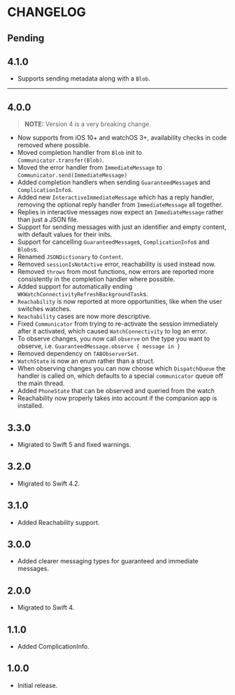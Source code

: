 # CHANGELOG

## Pending

## 4.1.0

- Supports sending metadata along with a `Blob`.

---

## 4.0.0

> **NOTE:** Version 4 is a very breaking change.

- Now supports from iOS 10+ and watchOS 3+, availability checks in code removed where possible.
- Moved completion handler from `Blob` init to `Communicator.transfer(Blob)`.
- Moved the error handler from `ImmediateMessage` to `Communicator.send(ImmediateMessage)`
- Added completion handlers when sending `GuaranteedMessage`s and `ComplicationInfo`s.
- Added new `InteractiveImmediateMessage` which has a reply handler, removing the optional reply handler from `ImmediateMessage` all together.
- Replies in interactive messages now expect an `ImmediateMessage` rather than just a JSON file.
- Support for sending messages with just an identifier and empty content, with default values for their inits.
- Support for cancelling `GuaranteedMessage`s, `ComplicationInfo`s and `Blobs`s.
- Renamed `JSONDictionary` to `Content`.
- Removed `sessionIsNotActive` error, reachability is used instead now.
- Removed `throws` from most functions, now errors are reported more consistently in the completion handler where possible.
- Added support for automatically ending `WKWatchConnectivityRefreshBackgroundTask`s.
- `Reachability` is now reported at more opportunities, like when the user switches watches.
- `Reachability` cases are now more descriptive.
- Fixed `Communicator` from trying to re-activate the session immediately after it activated, which caused `WatchConnectivity` to log an error.
- To observe changes, you now call `observe` on the type you want to observe, i.e. `GuaranteedMessage.observe { message in }`
- Removed dependency on `TABObserverSet`.
- `WatchState` is now an enum rather than a struct.
- When observing changes you can now choose which `DispatchQueue` the handler is called on, which defaults to a special `communicator` queue off the main thread.
- Added `PhoneState` that can be observed and queried from the watch
- Reachability now properly takes into account if the companion app is installed.



## 3.3.0

- Migrated to Swift 5 and fixed warnings.

## 3.2.0

- Migrated to Swift 4.2.

## 3.1.0

- Added Reachability support.

## 3.0.0

- Added clearer messaging types for guaranteed and immediate messages.

## 2.0.0

- Migrated to Swift 4.

## 1.1.0

- Added ComplicationInfo.

## 1.0.0

- Initial release.
